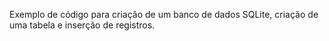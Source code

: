 Exemplo de código para criação de um banco de dados SQLite, criação de uma tabela e inserção de registros.
